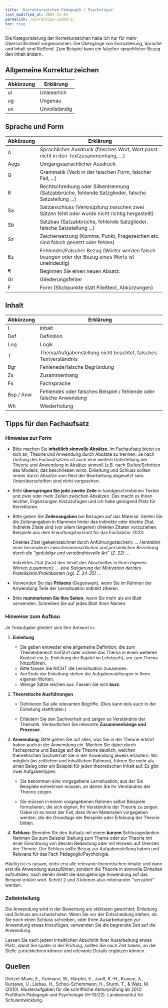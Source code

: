 ```yaml
---
title: 'Korrekturzeichen Pädagogik / Psychologie'
last_modified_at: 2023-11-03
permalink: /correction-symbols/
toc: true
---
```


Die Kategorisierung der Korrekturzeichen habe ich nur für mehr
Übersichtlichkeit vorgenommen. Die Übergänge von Formatierung, Sprache und
Inhalt sind fließend. Zum Beispiel kann ein falscher sprachlicher Bezug den
Inhalt ändern.

## Allgemeine Korrekturzeichen

| Abkürzung | Erklärung |
|----|----|
| ul | Unleserlich |
| ug | Ungenau |
| uv | Unvollständig |

## Sprache und Form

| Abkürzung | Erklärung |
|----|----|
| A | Sprachlicher Ausdruck (falsches Wort, Wort passt nicht in den Textzusammenhang, ...) |
| Augs | Umgangssprachlicher Ausdruck |
| G | Grammatik (Verb in der falschen Form, falscher Fall, ...) |
| R | Rechtschreibung oder Silbentrennung (Satzabbrüche, fehlende Satzglieder, falsche Satzstellung ...) |
| Sa | Satzanschluss (Verknüpfung zwischen zwei Sätzen fehlt oder wurde nicht richtig hergestellt) |
| Sb | Satzbau (Satzabbrüche, fehlende Satzglieder, falsche Satzstellung ...) |
| Sz | Zeichensetzung (Komma, Punkt, Fragezeichen etc. sind falsch gesetzt oder fehlen) |
| Bz | Fehlender/Falscher Bezug (Wörter werden falsch bezogen oder der Bezug eines Worts ist uneindeutig) |
| ¶ | Beginnen Sie einen neuen Absatz. |
| Gl | Gliederungsfehler |
| F | Form (Stichpunkte statt Fließtext, Abkürzungen) |

## Inhalt

| Abkürzung | Erklärung |
|----|----|
| I | Inhalt |
| Def | Definition |
| Log | Logik |
| T | Thema/Aufgabenstellung nicht beachtet, falsches Textverständnis |
| Bgr | Fehlenede/falsche Begründung |
| Zs | Zusammenhang |
| Fs | Fachsprache |
| Bsp / Anw | Fehlendes oder falsches Beispiel / fehlende oder falsche Anwendung |
| Wh | Wiederholung ||

## Tipps für den Fachaufsatz

### Hinweise zur Form

- Bitte machen Sie **inhaltlich sinnvolle Absätze**. Im Fachaufsatz bietet es sich
  an, Theorie und Anwendung durch Absätze zu trennen. Je nach Umfang des
  Fachaufsatzes ist auch eine weitere Unterteilung der Theorie und Anwendung in
  Absätze sinnvoll (z.B. nach Stufen/Schritten des Modells, das beschrieben
  wird). Einleitung und Schluss sollten immer durch Absätze vom Rest der
  Bearbeitung abgesetzt sein. Unterüberschriften sind nicht vorgesehen.

- Bitte **überspringen Sie jede zweite Zeile** in handgeschriebenen Texten und zwei
  oder mehr Zeilen zwischen Absätzen. Das macht es Ihnen leichter, Ergänzungen
  hinzuzufügen und ich habe genügend Platz für Korrekturen.

- Bitte geben Sie **Zeilenangaben** bei Bezügen auf das Material. Stellen Sie
  die Zeilenangaben in Klammen hinter das indirekte oder direkte Zitat.
  Indirekte Zitate sind (vor allem längeren) direkten Zitaten vorzuziehen.
  Beispiele aus dem Erwartungshorizont für das Fachabitur 2023:

  Direktes Zitat (gekennzeichnet durch Anführungszeichen): *... Herstellen
  einer besonderen zwischenmenschlichen und persönlichen Beziehung durch die
  "geduldige und verständnisvolle Art" (Z. 22) ...*

  Indirektes Zitat (fasst den Inhalt des Abschnittes in Ihren eigenen Worten
  zusammen): *... eine Steigerung der Motivation der/des
  Praktikantin/Praktikanten (vgl. Z. 34-35) ...*

- Verwenden Sie das **Präsens** (Gegenwart), wenn Sie im Rahmen der Anwendung
  Teile der Lernsituation indirekt zitieren.

- Bitte **nummerieren Sie Ihre Seiten**, wenn Sie mehr als ein Blatt verwenden.
  Schreiben Sie auf jedes Blatt Ihren Namen.

### Hinweise zum Aufbau

Je Teilaufgabe gliedert sich Ihre Antwort in:

1. **Einleitung**

    - Sie geben entweder eine allgemeine Definition, die zum Themenbereich
      hinführt oder ordnen das Thema in einen weiteren Kontext ein (s.
      Einleitung der Kapitel im Lehrbuch), um zum Thema hinzuführen.
    - Bitte fassen Sie NICHT die Lernsituation zusammen.
    - Am Ende der Einleitung stehen die Aufgabenstellungen in Ihren eigenen
      Worten.
    - Wenige Sätze reichen aus. Fassen Sie sich **kurz**.

2. **Theoretische Ausführungen**

    - Definieren Sie alle relevanten Begriffe. (Dies kann teils auch in der
      Einleitung stattfinden.)

    - Erläutern Sie den Sachverhalt und zeigen so Verständnis der Thematik.
      Verdeutlichen Sie relevante **Zusammenhänge und Prozesse**.

3. **Anwendung**: Bitte gehen Sie auf alles, was Sie in der Theorie erklärt
   haben auch in der Anwendung ein. Machen Sie dabei durch Fachsprache und
   Bezüge auf die Theorie deutlich, welchen theoretischen Sachverhalt Sie in
   der Anwendung jeweils erläutern. Wo möglich (im zeitlichen und inhaltlichen
   Rahmen), führen Sie mehr als einen Beleg oder ein Beispiel für jeden
   theoretischen Inhalt auf. Es gibt zwei Aufgabentypen:

    - Sie bekommen eine vorgegebene Lernsituation, aus der Sie Beispiele
      entnehmen müssen, an denen Sie Ihr Verständnis der Theorie zeigen.

    - Sie müssen in einem vorgegebenen Rahmen selbst Beispiele formulieren, die
      sich eignen, Ihr Verständnis der Theorie zu zeigen. Dabei ist es meist
      der Fall, dass Ihnen Materialien vorgegeben werden, die die Grundlage der
      Beispiele oder Erklärung der Theorie bilden.

4. **Schluss**: Beenden Sie den Aufsatz mit einem **kurzen** Schlussgedanken.
   Nehmen Sie zum Beispiel Stellung zum Thema oder zur Theorie mit einer
   Einordnung von dessen Bedeutung oder mit Hinweis auf Grenzen der Theorie.
   Der Schluss sollte Bezug zur Aufgabenstellung haben und Relevanz für das
   Fach Pädagogik/Psychologie.

Häufig ist es ratsam, nicht erst alle relevante theoretischen Inhalte und dann
erst die Anwendung auszuführen, sondern die Theorie in sinnvolle Einheiten
aufzuteilen, nach denen direkt die dazugehörige Anwendung auf das Beispiel
erklärt wird. Schritt 2 und 3 können also miteinander "verzahnt" werden.

### Zeiteinteilung

Die Anwendung wird in der Bewertung am stärksten gewichtet; Einleitung und
Schluss am schwächsten. Wenn Sie vor der Entscheidung stehen, ob Sie noch einen
Schluss schreiben, oder Ihren Ausarbeitungen zur Anwendung etwas hinzufügen,
verwenden Sie die begrenzte Zeit auf die Anwendung.

Lassen Sie nach jedem inhaltlichen Abschnitt Ihrer Ausarbeitung etwas Platz,
damit Sie später in der Prüfung, sollten Sie noch Zeit haben, an die Stelle
zurückkehren können und relevante Details ergänzen können.

## Quellen

Dietzel-Maier, E., Gutmann, W., Härpfer, E., Jauß, K.-H., Krause, A., Kursawe,
U., Liebau, H., Schoo-Schemmann, H., Sturm, T., & Walz, M. (2010).
Musteraufgaben für die schriftliche Abiturprüfung ab 2012: Profilfach Pädagogik
und Psychologie (H-10/22). Landesinstitut für Schulentwicklung.
